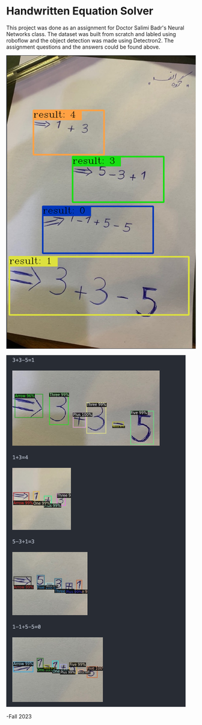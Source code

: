 # Handwritten Equation Solver

This project was done as an assignment for Doctor Salimi Badr's Neural Networks class.
The dataset was built from scratch and labled using roboflow and the object detection was made using Detectron2.
The assignment questions and the answers could be found above.

![Sample 1](images/1.png)

![Sample 2](images/2.png)

-Fall 2023
